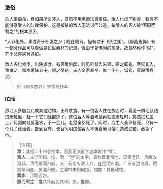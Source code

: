 <script type="text/javascript">
    var head = document.getElementsByTagName('head')[0];
    cssURL = '/public/liao.css';
    linkTag = document.createElement('link');
    linkTag.href = cssURL;
    linkTag.setAttribute('type','text/css');
    linkTag.setAttribute('rel','stylesheet');
    head.appendChild(linkTag);
</script>
### 澂俗

杀人要偿命，但如果所杀非人，自然不用承担法律责任。澂人化成了物类，物类不能够享受人的法律保护，这是被杀的澂人无法讨回公道，杀澂人的客人被“官原而宥之”的根本原因。

“人非化外，事或奇于断发之乡；睫在眼前，怪有过于飞头之国”。《聊斋志异》有一部分作品可以看做是民俗素材的记录，但由于是传闻的笔录，故虽然称作“俗”，并不见得实有其俗。

澂人多化物类，出院求食。有客寓旅邸，时见群鼠入米盎，驱之即遁。客伺其入，骤覆之，瓢水灌注其中，顷之尽毙。主人全家暴卒，惟一子在。讼官，官原而宥之。

</section>

> 据《聊斋志异》铸雪斋抄本

#### [白话]
<aside>

澂江人多能变化成其他动物，出外求食。有一位客人住在旅店时，看见一群老鼠钻进米缸里，赶一下它们就都逃了。这位客人等着老鼠再钻进米缸时，突然把缸盖上，用瓢向缸里灌水，不一会儿，老鼠全都死了。同时，店主人全家暴死，只有一个儿子还活着。告到官府，长官问明这位客人不懂当地习俗而造成过错，赦免了他。

</aside>

> 【注释】  
<b>澂</b>：此据二十四卷抄本，题及正文首字底本皆作“徵”。  
<b>澂人</b>：未详所指。按，澂，“澄”的本字。春秋晋北澂地，汉置澄县，后魏改澄城，清代属同州府。又，云南有澂江府，在昆明东南。广东有澄海县，明嘉靖间置，属潮州府。三地中未知何指。物类：其他动物。  
<b>瓢水</b>：用瓢舀水。  
<b>原而宥之</b>：推其情而免其罪。原，推原。  
